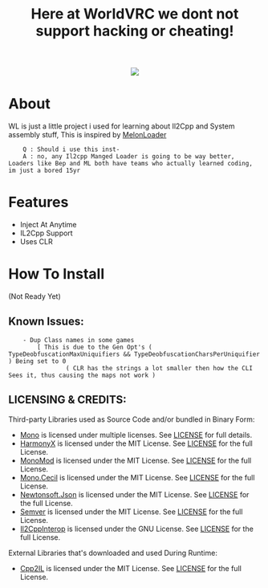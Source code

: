 
<p align="center">
  <header>
    <h1>Here at WorldVRC we dont not support hacking or cheating! </h1>
  </header>
<p align="center">
  <a href="#"><img src="https://raw.githubusercontent.com/Hacker1254/WorldClient-Files/main/WorldClient.png"></a>
</p>

# About 
WL is just a little project i used for learning about Il2Cpp and System assembly stuff, This is inspired by [MelonLoader](https://github.com/LavaGang/MelonLoader/)

		Q : Should i use this inst- 
		A : no, any Il2cpp Manged Loader is going to be way better, Loaders like Bep and ML both have teams who actually learned coding, im just a bored 15yr
# Features

  - Inject At Anytime
  - IL2Cpp Support    
  - Uses CLR          

# How To Install

 (Not Ready Yet)

   
## Known Issues: 
        - Dup Class names in some games 
            [ This is due to the Gen Opt's ( TypeDeobfuscationMaxUniquifiers && TypeDeobfuscationCharsPerUniquifier ) Being set to 0 
                    ( CLR has the strings a lot smaller then how the CLI Sees it, thus causing the maps not work )

## LICENSING & CREDITS:

Third-party Libraries used as Source Code and/or bundled in Binary Form:

- [Mono](https://github.com/Unity-Technologies/mono) is licensed under multiple licenses. See [LICENSE](https://github.com/Unity-Technologies/mono/blob/unity-master/LICENSE) for full details.
- [HarmonyX](https://github.com/BepInEx/HarmonyX) is licensed under the MIT License. See [LICENSE](https://github.com/BepInEx/HarmonyX/blob/master/LICENSE) for the full License.
- [MonoMod](https://github.com/MonoMod/MonoMod) is licensed under the MIT License. See [LICENSE](https://github.com/MonoMod/MonoMod/blob/master/LICENSE) for the full License.
- [Mono.Cecil](https://github.com/jbevain/cecil) is licensed under the MIT License. See [LICENSE](https://github.com/jbevain/cecil/blob/master/LICENSE.txt) for the full License.
- [Newtonsoft.Json](https://github.com/JamesNK/Newtonsoft.Json) is licensed under the MIT License. See [LICENSE](https://github.com/JamesNK/Newtonsoft.Json/blob/master/LICENSE.md) for the full License.
- [Semver](https://github.com/maxhauser/semver) is licensed under the MIT License. See [LICENSE](https://github.com/maxhauser/semver/blob/master/License.txt) for the full License.
- [Il2CppInterop](https://github.com/BepInEx/Il2CppInterop/) is licensed under the GNU License. See [LICENSE](https://github.com/BepInEx/Il2CppInterop/blob/master/LICENSE) for the full License.



External Libraries that's downloaded and used During Runtime:
- [Cpp2IL](https://github.com/SamboyCoding/Cpp2IL) is licensed under the MIT License. See [LICENSE](https://github.com/SamboyCoding/Cpp2IL/blob/master/LICENSE) for the full License.

